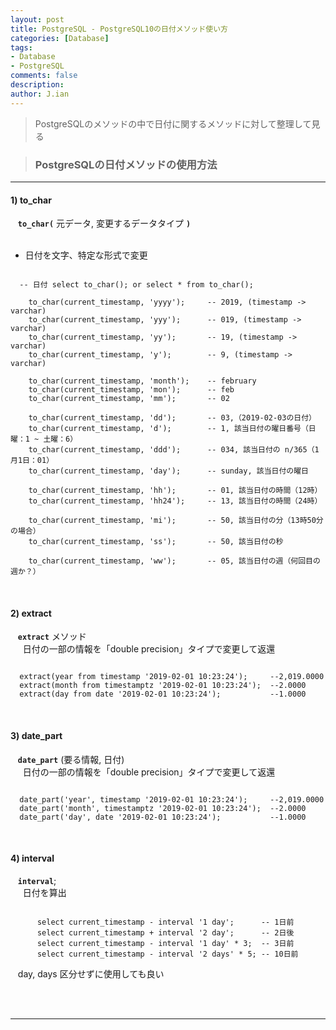 ```yaml
---
layout: post
title: PostgreSQL - PostgreSQL10の日付メソッド使い方
categories: [Database]
tags: 
- Database
- PostgreSQL
comments: false
description:
author: J.ian
---
```


<input type="hidden" id="categoryName" value="Database" />
<input type="hidden" id="postedDate" value="2019-02-03" />

> PostgreSQLのメソッドの中で日付に関するメソッドに対して整理して見る

> ### PostgreSQLの日付メソッドの使用方法

___

#### 1) to_char
&nbsp;&nbsp;
**`to_char(`** 元データ, 変更するデータタイプ **`)`**     
&nbsp;&nbsp;&nbsp;&nbsp;
- 日付を文字、特定な形式で変更     

```postgresql

  -- 日付 select to_char(); or select * from to_char();
  
    to_char(current_timestamp, 'yyyy');     -- 2019, (timestamp -> varchar)
    to_char(current_timestamp, 'yyy');      -- 019, (timestamp -> varchar)
    to_char(current_timestamp, 'yy');       -- 19, (timestamp -> varchar)
    to_char(current_timestamp, 'y');        -- 9, (timestamp -> varchar)
    
    to_char(current_timestamp, 'month');    -- february
    to_char(current_timestamp, 'mon');      -- feb
    to_char(current_timestamp, 'mm');       -- 02
    
    to_char(current_timestamp, 'dd');       -- 03,（2019-02-03の日付）
    to_char(current_timestamp, 'd');        -- 1, 該当日付の曜日番号（日曜：1 ~ 土曜：6）
    to_char(current_timestamp, 'ddd');      -- 034, 該当日付の n/365（1月1日：01）
    to_char(current_timestamp, 'day');      -- sunday, 該当日付の曜日
    
    to_char(current_timestamp, 'hh');       -- 01, 該当日付の時間（12時）
    to_char(current_timestamp, 'hh24');     -- 13, 該当日付の時間（24時）
    
    to_char(current_timestamp, 'mi');       -- 50, 該当日付の分（13時50分の場合）
    to_char(current_timestamp, 'ss');       -- 50, 該当日付の秒
    
    to_char(current_timestamp, 'ww');       -- 05, 該当日付の週（何回目の週か？） 
```    
<br />

#### 2) extract
&nbsp;&nbsp; 
**`extract`** メソッド        
&nbsp;&nbsp;&nbsp;&nbsp;
日付の一部の情報を「double precision」タイプで変更して返還       

```postgresql

  extract(year from timestamp '2019-02-01 10:23:24');     --2,019.0000
  extract(month from timestamptz '2019-02-01 10:23:24');  --2.0000
  extract(day from date '2019-02-01 10:23:24');           --1.0000
```
<br />

#### 3) date_part
&nbsp;&nbsp;
**`date_part`** (要る情報, 日付)      
&nbsp;&nbsp;&nbsp;&nbsp;
日付の一部の情報を「double precision」タイプで変更して返還       

```postgresql

  date_part('year', timestamp '2019-02-01 10:23:24');     --2,019.0000
  date_part('month', timestamptz '2019-02-01 10:23:24');  --2.0000
  date_part('day', date '2019-02-01 10:23:24');           --1.0000
```
<br />

#### 4) interval
&nbsp;&nbsp; 
**`interval`**;      
&nbsp;&nbsp;&nbsp;&nbsp;
日付を算出      

```postgresql

      select current_timestamp - interval '1 day';      -- 1日前
      select current_timestamp + interval '2 day';      -- 2日後
      select current_timestamp - interval '1 day' * 3;  -- 3日前
      select current_timestamp - interval '2 days' * 5; -- 10日前
```
&nbsp;&nbsp;
day, days 区分せずに使用しても良い       

<br /><br />


___
